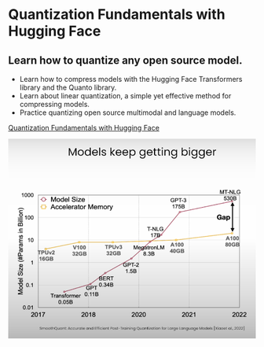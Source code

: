 # Quantization Fundamentals with Hugging Face
## Learn how to quantize any open source model.

- Learn how to compress models with the Hugging Face Transformers library and the Quanto library.
- Learn about linear quantization, a simple yet effective method for compressing models.
- Practice quantizing open source multimodal and language models.

[Quantization Fundamentals with Hugging Face](https://www.deeplearning.ai/short-courses/quantization-fundamentals-with-hugging-face/)

![Models Keep getting bigger](./images/Pasted%20image%2020240418105431.png)

